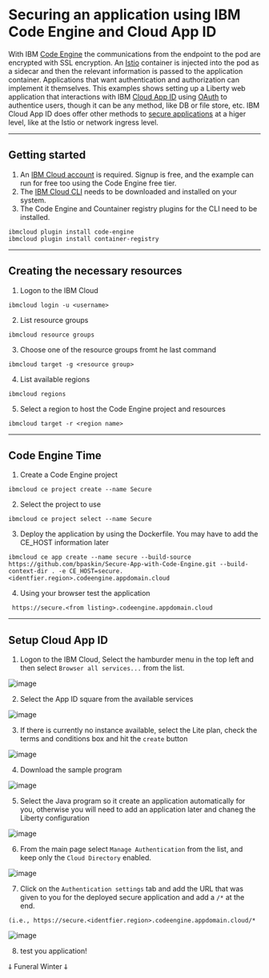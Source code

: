 # Securing an application using IBM Code Engine and Cloud App ID

With IBM [Code Engine](https://www.ibm.com/products/code-engine) the communications from the endpoint to the pod are encrypted with SSL encryption.  An [Istio](https://istio.io) container is injected into the pod as a sidecar and then the relevant information is passed to the application container.  Applications that want authentication and authorization can implement it themselves.  This examples shows setting up a Liberty web application that interactions with IBM [Cloud App ID](https://www.ibm.com/products/app-id) using [OAuth](https://oauth.net) to authentice users, though it can be any method, like DB or file store, etc.  IBM Cloud App ID does offer other methods to [secure applications](https://cloud.ibm.com/docs/appid?topic=appid-adding-overview) at a higer level, like at the Istio or network ingress level.

----
## Getting started

1. An [IBM Cloud account](https://cloud.ibm.com/login) is required.  Signup is free, and the example can run for free too using the Code Engine free tier.
2. The [IBM Cloud CLI](https://www.ibm.com/products/cli) needs to be downloaded and installed on your system.
3. The Code Engine and Countainer registry plugins for the CLI need to be installed.
```
ibmcloud plugin install code-engine
ibmcloud plugin install container-registry
```
---
## Creating the necessary resources
1. Logon to the IBM Cloud
```
ibmcloud login -u <username>
```
2. List resource groups
```
ibmcloud resource groups
```
3. Choose one of the resource groups fromt he last command
```
ibmcloud target -g <resource group>
```
4. List available regions
```
ibmcloud regions
```
5. Select a region to host the Code Engine project and resources
```
ibmcloud target -r <region name>
```
---
## Code Engine Time
1.  Create a Code Engine project
```
ibmcloud ce project create --name Secure
```
2. Select the project to use
```
ibmcloud ce project select --name Secure
```
3. Deploy the application by using the Dockerfile.  You may have to add the CE_HOST information later
```
ibmcloud ce app create --name secure --build-source https://github.com/bpaskin/Secure-App-with-Code-Engine.git --build-context-dir . -e CE_HOST=secure.<identfier.region>.codeengine.appdomain.cloud
```
4. Using your browser test the application
```
 https://secure.<from listing>.codeengine.appdomain.cloud
```
---
## Setup Cloud App ID
1. Logon to the IBM Cloud, Select the hamburder menu in the top left and then select `Browser all services...` from the list.
   
![image](https://github.com/bpaskin/Secure-App-with-Code-Engine/blob/main/images/1-Browse%20all%20services.png)

2. Select the App ID square from the available services
   
![image](https://github.com/bpaskin/Secure-App-with-Code-Engine/blob/main/images/2-App%20Id%20Service.png)

3. If there is currently no instance available, select the Lite plan, check the terms and conditions box and hit the `create` button
   
![image](https://github.com/bpaskin/Secure-App-with-Code-Engine/blob/main/images/3-Create%20App%20Id%20Instance.png)

4. Download the sample program
   
![image](https://github.com/bpaskin/Secure-App-with-Code-Engine/blob/main/images/6-Download%20Sample.png)

5. Select the Java program so it create an application automatically for you, otherwise you will need to add an application later and chaneg the Liberty configuration
    
![image](https://github.com/bpaskin/Secure-App-with-Code-Engine/blob/main/images/7-Download%20Java%20.png)

6. From the main page select `Manage Authentication` from the list, and keep only the `Cloud Directory` enabled.
    
![image](https://github.com/bpaskin/Secure-App-with-Code-Engine/blob/main/images/4-Enable%20signon%20features.png)

7. Click on the `Authentication settings` tab and add the URL that was given to you for the deployed secure application and add a `/*` at the end.
```
(i.e., https://secure.<identfier.region>.codeengine.appdomain.cloud/*
```

![image](https://github.com/bpaskin/Secure-App-with-Code-Engine/blob/main/images/5-Add%20%20web%20redirect%20url.png)

8. test you application!

𐕣 Funeral Winter 𐕣
